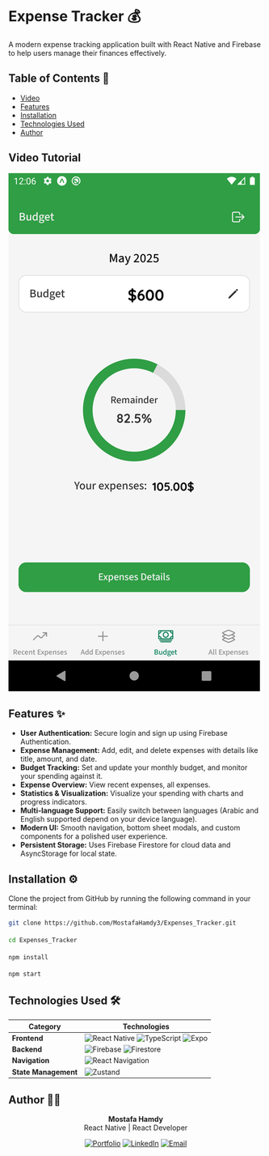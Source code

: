 # Expense Tracker 💰

A modern expense tracking application built with React Native and Firebase to help users manage their finances effectively.

## Table of Contents 📖

- [Video](#video-)
- [Features](#features-)
- [Installation](#installation-)
- [Technologies Used](#technologies-used-)
- [Author](#author-)

## Video Tutorial 

[![Expenses_Tracking Project Review](assets/screenshots/Screenshot_1747433164.png)](assets/screenshots/Expenses_Review.mp4)

## Features ✨

- **User Authentication:** Secure login and sign up using Firebase Authentication.
- **Expense Management:** Add, edit, and delete expenses with details like title, amount, and date.
- **Budget Tracking:** Set and update your monthly budget, and monitor your spending against it.
- **Expense Overview:** View recent expenses, all expenses.
- **Statistics & Visualization:** Visualize your spending with charts and progress indicators.
- **Multi-language Support:** Easily switch between languages (Arabic and English supported depend on your device language).
- **Modern UI:** Smooth navigation, bottom sheet modals, and custom components for a polished user experience.
- **Persistent Storage:** Uses Firebase Firestore for cloud data and AsyncStorage for local state.

## Installation ⚙️

Clone the project from GitHub by running the following command in your terminal:

```bash
git clone https://github.com/MostafaHamdy3/Expenses_Tracker.git

cd Expenses_Tracker

npm install

npm start
```

## Technologies Used 🛠️

<div align="center">

| Category          | Technologies                                                                 |
|-------------------|-----------------------------------------------------------------------------|
| **Frontend**      | ![React Native](https://img.shields.io/badge/React_Native-20232A?style=for-the-badge&logo=react&logoColor=61DAFB) ![TypeScript](https://img.shields.io/badge/TypeScript-3178C6?style=for-the-badge&logo=typescript&logoColor=white) ![Expo](https://img.shields.io/badge/Expo-1B1F23?style=for-the-badge&logo=expo&logoColor=white) |
| **Backend**       | ![Firebase](https://img.shields.io/badge/Firebase-039BE5?style=for-the-badge&logo=Firebase&logoColor=white) ![Firestore](https://img.shields.io/badge/Firestore-FFCA28?style=for-the-badge&logo=firebase&logoColor=black) |
| **Navigation**    | ![React Navigation](https://img.shields.io/badge/React_Navigation-6F52FF?style=for-the-badge) |
| **State Management** | ![Zustand](https://img.shields.io/badge/Zustand-764ABC?style=for-the-badge&logo=redux&logoColor=white) |

</div>

## Author 👨‍💻

<div align="center">

**Mostafa Hamdy**  
React Native | React Developer

[![Portfolio](https://img.shields.io/badge/🌐_Portfolio-000000?style=for-the-badge&logo=vercel&logoColor=white)](https://mostafa-portfolio.vercel.app/)
[![LinkedIn](https://img.shields.io/badge/🔗_LinkedIn-0077B5?style=for-the-badge&logo=linkedin&logoColor=white)](https://www.linkedin.com/in/mostafa-7amdy/)
[![Email](https://img.shields.io/badge/📧_Email-D14836?style=for-the-badge&logo=gmail&logoColor=white)](mailto:mostafa44hamdy@gmail.com)

</div>
